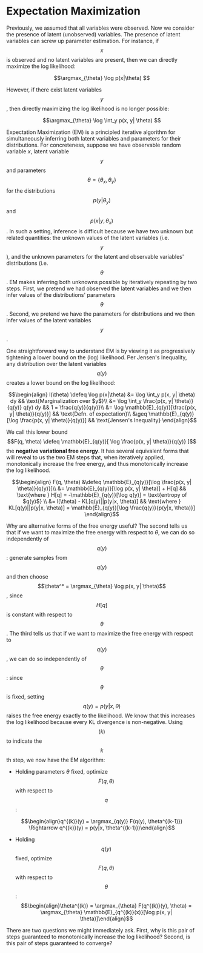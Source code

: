 # Expectation Maximization

Previously, we assumed that all variables were observed. Now we consider the presence
of latent (unobserved) variables. The presence of latent variables can screw up
parameter estimation. For instance, if $$x$$ is observed and no latent variables are present,
then we can directly maximize the log likelihood:

$$\argmax_{\theta} \log p(x|\theta) $$

However, if there exist latent variables $$y$$, then directly maximizing the log likelihood
is no longer possible:

$$\argmax_{\theta} \log \int_y p(x, y| \theta) $$


Expectation Maximization (EM) is a principled iterative algorithm for simultaneously
inferring both latent variables and parameters for their distributions.
For concreteness, suppose we have observable random variable $x$, latent variable
$$y$$ and parameters $$\theta = \{\theta_x, \theta_y\}$$ for the distributions $$p(y| \theta_y)$$
and $$p(x|y, \theta_x)$$. In such a setting, inference is difficult because we have
two unknown but related quantities: the unknown values of the latent variables (i.e. $$y$$),
and the unknown parameters for the latent and observable variables' distributions (i.e.
$$\theta$$. EM makes inferring both unknowns possible by iteratively repeating
by two steps. First, we pretend we had observed the latent variables and we then
infer values of the distributions' parameters $$\theta$$. Second, we pretend
we have the parameters for distributions and we then infer values of the latent variables $$y$$.



One straightforward way to understand EM is by viewing it as progressively
tightening a lower bound on the (log) likelihood. Per Jensen's Inequality, 
any distribution over the latent variables $$q(y)$$ creates a lower bound on the log likelihood:

$$\begin{align}
l(\theta) \defeq \log p(x|\theta)
&= \log \int_y p(x, y| \theta) dy && \text{Marginalization over $y$}\\
&= \log \int_y \frac{p(x, y| \theta)}{q(y)} q(y) dy && 1 = \frac{q(y)}{q(y)}\\
&= \log \mathbb{E}_{q(y)}[\frac{p(x, y| \theta)}{q(y)}] && \text{Defn. of expectation}\\
&\geq \mathbb{E}_{q(y)}[\log \frac{p(x, y| \theta)}{q(y)}] && \text{Jensen's Inequality}
\end{align}$$



We call this lower bound $$F(q, \theta) \defeq \mathbb{E}_{q(y)}[ \log \frac{p(x, y| \theta)}{q(y)} ]$$
the __negative variational free energy__. It has several equivalent forms that will reveal to us
the two EM steps that, when iteratively applied, monotonically increase the free energy,
and thus monotonically increase the log likelihood.

$$\begin{align}
F(q, \theta) &\defeq \mathbb{E}_{q(y)}[\log \frac{p(x, y| \theta)}{q(y)}]\\
&= \mathbb{E}_{q(y)}[\log p(x, y| \theta)] + H[q] && \text{where }
H[q] = -\mathbb{E}_{q(y)}[\log q(y)] = \text{entropy of $q(y)$} \\
&= l(\theta) - KL[q(y)||p(y|x, \theta)] &&
\text{where } KL[q(y)||p(y|x, \theta)] = \mathbb{E}_{q(y)}[\log \frac{q(y)}{p(y|x, \theta)}]
\end{align}$$



Why are alternative forms of the free energy useful? The second tells us that if we want
to maximize the free energy with respect to $\theta$, we can do so independently of
$$q(y)$$: generate samples from $$q(y)$$ and then choose $$\theta^* = \argmax_{\theta}
\log p(x, y| \theta)$$, since $$H[q]$$ is constant with respect to $$\theta$$. The third
tells us that if we want to maximize the free energy with respect to $$q(y)$$, we can
do so independently of $$\theta$$: since $$\theta$$ is fixed, setting $$q(y) = p(y|x, \theta)$$
raises the free energy exactly to the likelihood. We know that this increases the
log likelihood because every KL divergence is non-negative. Using $$(k)$$ to indicate the
$$k$$th step, we now have the EM algorithm:

- Holding parameters $\theta$ fixed, optimize $$F(q, \theta)$$ with respect
to $$q$$:

$$\begin{align}q^{(k)}(y) = \argmax_{q(y)} F(q(y), \theta^{(k-1)}) \Rightarrow
q^{(k)}(y) = p(y|x, \theta^{(k-1)})\end{align}$$

- Holding $$q(y)$$ fixed, optimize $$F(q, \theta)$$ with respect to $$\theta$$:
$$\begin{align}\theta^{(k)} = \argmax_{\theta} F(q^{(k)}(y), \theta) =
\argmax_{\theta} \mathbb{E}_{q^{(k)}(x)}[\log p(x, y| \theta)]\end{align}$$
  
There are two questions we might immediately ask. First, why is this pair of steps
guaranteed to monotonically increase the log likelihood? Second, is this pair of
steps guaranteed to converge?



